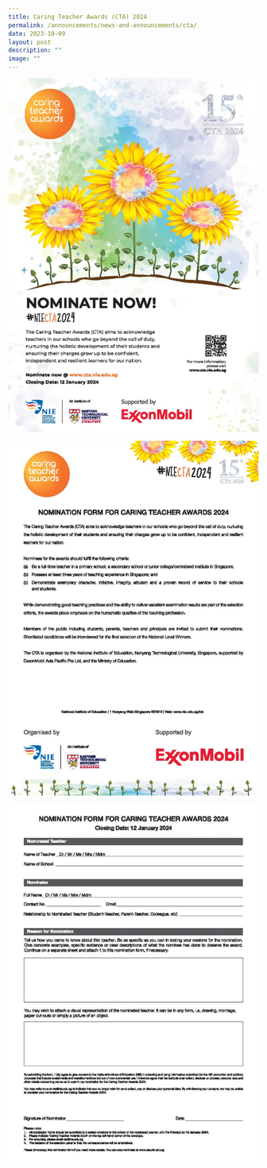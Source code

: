 ```yaml
---
title: Caring Teacher Awards (CTA) 2024
permalink: /announcements/news-and-announcements/cta/
date: 2023-10-09
layout: post
description: ""
image: ""
---
```

![](/images/poster%20-%20cta%202024.jpg)

![](/images/nomination%20form%20-%20cta%202024_page_1.jpg)

![](/images/nomination%20form%20-%20cta%202024_page_2.jpg)


[](/files/new%20doc%202023-02-23%2014.44.54_3.pdf)